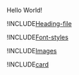 Hello World!

!INCLUDE[Heading-file](./Heading.md)


!INCLUDE[Font-styles](./FontStyles.md)


!INCLUDE[Images](./Images.md)


!INCLUDE[card](./index.md)



